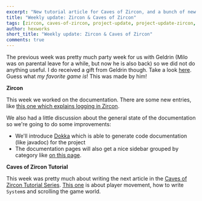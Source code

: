 ```yaml
---
excerpt: "New tutorial article for Caves of Zircon, and a bunch of new documentation pages added!"
title: "Weekly update: Zircon & Caves of Zircon"
tags: [zircon, caves-of-zircon, project-update, project-update-zircon, project-update-coz]
author: hexworks
short_title: "Weekly update: Zircon & Caves of Zircon"
comments: true
---
```


The previous week was pretty much party week for us with Geldrin (Milo was on parental leave for a while, but
now he is also back) so we did not do anything useful. I do received a gift from Geldrin though. Take a look
[here](https://media.discordapp.net/attachments/363753832003665922/561292843214176277/56213720_568315750343546_8468264035429646336_n.png?width=349&height=635).
Guess what *my favorite game is*! This was made by him!

**Zircon**

This week we worked on the documentation. There are some new entries, like [this one which explains logging in Zircon](https://hexworks.org/zircon/docs/2019-03-27-logging).

We also had a little discussion about the general state of the documentation so we're going to do some improvements:

- We'll introduce [Dokka](https://github.com/Kotlin/dokka) which is able to generate code documentation (like javadoc) for the project
- The documentation pages will also get a nice sidebar grouped by category like [on this page](https://jekyllrb.com/docs/).

**Caves of Zircon Tutorial**

This week was pretty much about writing the next article in the [Caves of Zircon Tutorial Series](https://github.com/Hexworks/caves-of-zircon-tutorial).
[This one](https://hexworks.org/posts/tutorials/2019/02/28/how-to-make-a-roguelike-exploring-the-cave.html) is about player movement,
how to write `System`s and scrolling the game world.


